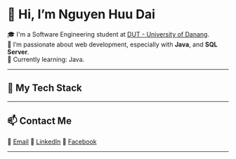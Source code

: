 # 👋 Hi, I’m Nguyen Huu Dai

🎓 I'm a Software Engineering student at [DUT - University of Danang](https://dut.udn.vn/).  
💼 I’m passionate about web development, especially with **Java**, and **SQL Server**.  
🌱 Currently learning: Java.

---

## 🧰 My Tech Stack

---

## 📫 Contact Me

📧 [Email](mailto:huudai2903@gmail.com)
💼 [LinkedIn](https://www.linkedin.com/in/huudai2903)
📘 [Facebook](https://www.facebook.com/huudai2903/)
  
---

